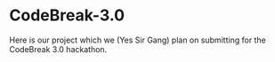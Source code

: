 # CodeBreak-3.0
Here is our project which we (Yes Sir Gang) plan on submitting for the CodeBreak 3.0 hackathon. 
